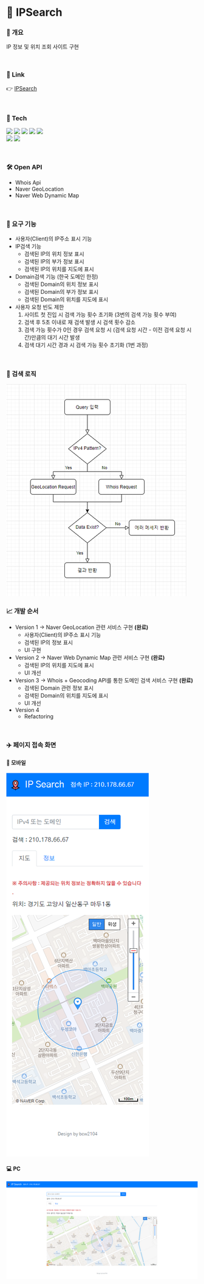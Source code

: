 # 🚀 IPSearch

### 📄 개요
IP 정보 및 위치 조회 사이트 구현

<br/>

### 🔗 Link
👉 [IPSearch](https://www.lifencoding.com/ipsearch/)

</br>

### :hammer: Tech
<img src="https://img.shields.io/badge/HTML5-E34F26?style=flat-square&logo=HTML5&logoColor=white"/></a> 
<img src="https://img.shields.io/badge/CSS3-1572B6?style=flat-square&logo=CSS3&logoColor=white"/></a> 
<img src="https://img.shields.io/badge/JavaScript-F7DF1E?style=flat-square&logo=JavaScript&logoColor=white"/></a>
<img src="https://img.shields.io/badge/jQuery-0769AD?style=flat-square&logo=jQuery&logoColor=white"/></a> 
<img src="https://img.shields.io/badge/Bootstrap-7952B3?style=flat-square&logo=Bootstrap&logoColor=white"/></a></br>
<img src="https://img.shields.io/badge/Spring-6DB33F?style=flat-square&logo=Spring&logoColor=white"/></a>
<img src="https://img.shields.io/badge/Java-007396?style=flat-square&logo=Java&logoColor=white"/></a>

<br/>

### 🛠️ Open API
- Whois Api
- Naver GeoLocation
- Naver Web Dynamic Map 

<br/>

### 📜 요구 기능
- 사용자(Client)의 IP주소 표시 기능
- IP검색 기능
  * 검색된 IP의 위치 정보 표시 
  * 검색된 IP의 부가 정보 표시
  * 검색된 IP의 위치를 지도에 표시
- Domain검색 기능 (한국 도메인 한정)
  * 검색된 Domain의 위치 정보 표시 
  * 검색된 Domain의 부가 정보 표시
  * 검색된 Domain의 위치를 지도에 표시
- 사용자 요청 빈도 제한
  1. 사이트 첫 진입 시 검색 가능 횟수 초기화 (3번의 검색 가능 횟수 부여)
  2. 검색 후 5초 이내로 재 검색 발생 시 검색 횟수 감소
  3. 검색 가능 횟수가 0인 경우 검색 요청 시 (검색 요청 시간 - 이전 검색 요청 시간)만큼의 대기 시간 발생
  4. 검색 대기 시간 경과 시 검색 가능 횟수 초기화 (1번 과정)

<br/>

### 📌 검색 로직
<img src="images/search_process.png"/>

<br/>

### 📈 개발 순서
- Version 1 -> Naver GeoLocation 관련 서비스 구현 <strong>(완료)</strong>
  * 사용자(Client)의 IP주소 표시 기능
  * 검색된 IP의 정보 표시 
  * UI 구현
- Version 2 -> Naver Web Dynamic Map 관련 서비스 구현 <strong>(완료)</strong>
  * 검색된 IP의 위치를 지도에 표시
  * UI 개선
- Version 3 -> Whois + Geocoding API를 통한 도메인 검색 서비스 구현 <strong>(완료)</strong>
  * 검색된 Domain 관련 정보 표시
  * 검색된 Domain의 위치를 지도에 표시
  * UI 개선
- Version 4 
  * Refactoring

<br/>

### ✈️ 페이지 접속 화면
#### 📱 모바일
<img src="images/mobile-home.png"/>

#### 💻 PC
<img src="images/pc-home.png"/>
